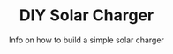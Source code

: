 ---
title: DIY Solar Charger
subtitle: Info on how to build a simple solar charger
thumbnail: assets/img/resources/solar-charger.jpg
link: https://wikifab.org/wiki/DIY_Solar_Charger
---